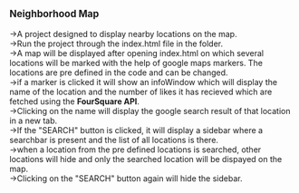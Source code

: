 <b><big>Neighborhood Map</big></b><br><br>
->A project designed to display nearby locations on the map.<br>
->Run the project through the index.html file in the folder.<br>
->A map will be displayed after opening index.html on which several locations will be marked with the help of google maps markers. The locations are pre defined in the code and can be changed.<br>
->if a marker is clicked it will show an infoWindow which will display the name of the location and the number of likes it has recieved which are fetched using the <b>FourSquare API</b>.<br>
->Clicking on the name will display the google search result of that location in a new tab.<br>
->If the "SEARCH" button is clicked, it will display a sidebar where a searchbar is present and the list of all locations is there.<br>
->when a location from the pre defined locations is searched, other locations will hide and only the searched location will be dispayed on the map.<br>
->Clicking on the "SEARCH" button again will hide the sidebar.
